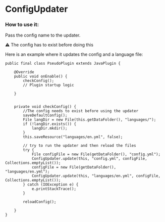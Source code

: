 # ConfigUpdater
### How to use it:
Pass the config name to the updater.

:warning: The config has to exist before doing this

Here is an example where it updates the config and a language file:
```
public final class PseudoPlugin extends JavaPlugin {

    @Override
    public void onEnable() {
        checkConfig();
        // Plugin startup logic

    }


    private void checkConfig() {
        //The config needs to exist before using the updater
        saveDefaultConfig();
        File langDir = new File(this.getDataFolder(), "languages/");
        if (!langDir.exists()) {
            langDir.mkdir();
        }
        this.saveResource("languages/en.yml", false);

        // try to run the updater and then reload the files
        try {
            File configFile = new File(getDataFolder(), "config.yml");
            ConfigUpdater.update(this, "config.yml", configFile, Collections.emptyList());
            configFile = new File(getDataFolder(), "languages/en.yml");
            ConfigUpdater.update(this, "languages/en.yml", configFile, Collections.emptyList());
        } catch (IOException e) {
            e.printStackTrace();
        }

        reloadConfig();

    }
}
```